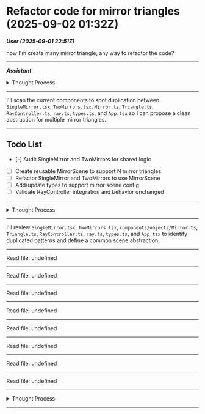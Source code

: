 <!-- Generated by SpecStory -->

# Refactor code for mirror triangles (2025-09-02 01:32Z)

_**User (2025-09-01 22:51Z)**_

 now I'm create many mirror triangle, any way to refactor the code?

---

_**Assistant**_

<think><details><summary>Thought Process</summary>**Planning refactor steps**

I'm planning a multi-step refactor and want to create a to-do list. First, I need to audit duplication and find shared logic between `SingleMirror.tsx` and `TwoMirrors.tsx`. Next, I’ll create a reusable `MirrorScene` component for handling mirror triangles. After that, I’ll refactor the existing components to use this new component. I'll also update types in `types.ts` as needed, ensure RayController integrates with the new scene, and finally test and fix any linter errors. I'll use todo_write to track progress.</details></think>

---

I'll scan the current components to spot duplication between `SingleMirror.tsx`, `TwoMirrors.tsx`, `Mirror.ts`, `Triangle.ts`, `RayController.ts`, `ray.ts`, `types.ts`, and `App.tsx` so I can propose a clean abstraction for multiple mirror triangles.

---

## Todo List

- [-] Audit SingleMirror and TwoMirrors for shared logic
- [ ] Create reusable MirrorScene to support N mirror triangles
- [ ] Refactor SingleMirror and TwoMirrors to use MirrorScene
- [ ] Add/update types to support mirror scene config
- [ ] Validate RayController integration and behavior unchanged

---

<think><details><summary>Thought Process</summary>**Refactoring code for triangles**

I need to refactor the code to support multiple mirror triangles as the user requested. The developer guidance suggests that I operate as an agent, making edits using tools, and only output code if specifically asked. Since the user wants suggestions for the refactor, I’ll propose changes while implementing them. First, I’ll scan the relevant files for duplication and identify where to refactor by using a parallel read of various files. I'll keep updating the status as I go.</details></think>

---

I'll review `SingleMirror.tsx`, `TwoMirrors.tsx`, `components/objects/Mirror.ts`, `Triangle.ts`, `RayController.ts`, `ray.ts`, `types.ts`, and `App.tsx` to identify duplicated patterns and define a common scene abstraction.

---

Read file: undefined

---

Read file: undefined

---

Read file: undefined

---

Read file: undefined

---

Read file: undefined

---

Read file: undefined

---

Read file: undefined

---

Read file: undefined

---

<think><details><summary>Thought Process</summary>**Planning code refactoring**

The user asked about the possibility of refactoring the code. I think we could implement a reusable component like `MirrorScene.tsx` or `MultiMirror.tsx` that takes arrays to reduce duplication. I’ll refactor `SingleMirror` and `TwoMirrors` to utilize `MirrorScene`, while updating types in `types.ts` and `App.tsx` too. It's important to avoid being overly verbose but still provide status updates using the todo tool. After implementing changes, I’ll make sure to check for linter errors. The next step involves enabling `MirrorScene` to support multiple mirrors and optional triangles.
**Designing MirrorScene component**

I'm planning to design the `MirrorScene` component to accept specific properties: an array of `MirrorSpec`, which includes parameters like `cx`, `cy`, `w`, `h`, and an optional `color`; and an array of `TriangleSpec` with parameters like `cx`, `cy`, and optional `fill`. I’ll also consider an eye position and a boolean for `showRayController`. In the existing code, the `RayController` is anchored to the main triangle, and I need to ensure the base angle calculations are accurate for each mirror. I'll think about how to compute these angles relative to a chosen reference mirror.
**Implementing MirrorScene functionalities**

The code utilizes `getMarkerIndexForAngle(baseAngle, angle)` to map additional mirrors to marker indices, which allows scaling to N mirrors. The `MirrorScene` will manage the p5 lifecycle and accept configurations for `mirrors`, `triangles`, and `eye`. I’ll implement an "activeTriangleIndex" that defaults to 0, allowing the ray controller to function accordingly. When drawing triangles, I need to consider the concept of mirrored triangles and how to efficiently calculate their mirrored counterparts across the vertical centerline, which includes handling reflections through sequences of mirrors.
**Generating mirrored triangles**

This reflects the previous mirrored triangle through the first mirror, not the third. For a general solution, it seems tricky, especially since the user wants to create multiple mirrored triangles. I could implement a helper function that takes a list of vertical mirror center x positions and generates mirrored triangles by reflecting the base triangle across each mirror sequentially. Their existing code shows three triangles: the original, one mirrored across the first mirror, and another mirrored across the second, creating a chain of reflections. This could potentially help to create symmetrical illusions.
**Refactoring code structure**

I'm thinking about how to simplify the refactoring process. We can create a helper function `createMirroredTriangles`, which generates mirrored triangles from a base triangle and a list of mirrors. I'll also need to ensure that we export useful functions, like `getReflectedXAcrossMirror`, from `ray.ts`, currently internal. 

Then, for the `MirrorScene`, which I'll implement, it should handle parameters like width, height, and eye position. I'll also modify `SingleMirror` and `</details></think>

---

